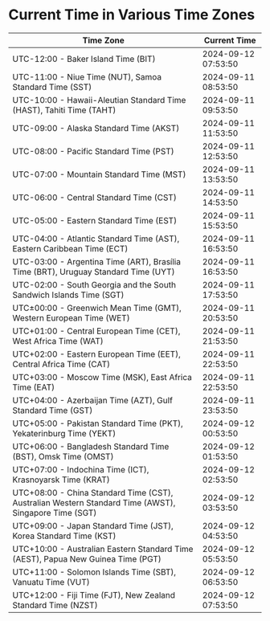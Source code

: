 # Current Time in Various Time Zones

| Time Zone | Current Time |
|-----------|--------------|
| UTC-12:00 - Baker Island Time (BIT) | 2024-09-12 07:53:50 |
| UTC-11:00 - Niue Time (NUT), Samoa Standard Time (SST) | 2024-09-11 08:53:50 |
| UTC-10:00 - Hawaii-Aleutian Standard Time (HAST), Tahiti Time (TAHT) | 2024-09-11 09:53:50 |
| UTC-09:00 - Alaska Standard Time (AKST) | 2024-09-11 11:53:50 |
| UTC-08:00 - Pacific Standard Time (PST) | 2024-09-11 12:53:50 |
| UTC-07:00 - Mountain Standard Time (MST) | 2024-09-11 13:53:50 |
| UTC-06:00 - Central Standard Time (CST) | 2024-09-11 14:53:50 |
| UTC-05:00 - Eastern Standard Time (EST) | 2024-09-11 15:53:50 |
| UTC-04:00 - Atlantic Standard Time (AST), Eastern Caribbean Time (ECT) | 2024-09-11 16:53:50 |
| UTC-03:00 - Argentina Time (ART), Brasília Time (BRT), Uruguay Standard Time (UYT) | 2024-09-11 16:53:50 |
| UTC-02:00 - South Georgia and the South Sandwich Islands Time (SGT) | 2024-09-11 17:53:50 |
| UTC±00:00 - Greenwich Mean Time (GMT), Western European Time (WET) | 2024-09-11 20:53:50 |
| UTC+01:00 - Central European Time (CET), West Africa Time (WAT) | 2024-09-11 21:53:50 |
| UTC+02:00 - Eastern European Time (EET), Central Africa Time (CAT) | 2024-09-11 22:53:50 |
| UTC+03:00 - Moscow Time (MSK), East Africa Time (EAT) | 2024-09-11 22:53:50 |
| UTC+04:00 - Azerbaijan Time (AZT), Gulf Standard Time (GST) | 2024-09-11 23:53:50 |
| UTC+05:00 - Pakistan Standard Time (PKT), Yekaterinburg Time (YEKT) | 2024-09-12 00:53:50 |
| UTC+06:00 - Bangladesh Standard Time (BST), Omsk Time (OMST) | 2024-09-12 01:53:50 |
| UTC+07:00 - Indochina Time (ICT), Krasnoyarsk Time (KRAT) | 2024-09-12 02:53:50 |
| UTC+08:00 - China Standard Time (CST), Australian Western Standard Time (AWST), Singapore Time (SGT) | 2024-09-12 03:53:50 |
| UTC+09:00 - Japan Standard Time (JST), Korea Standard Time (KST) | 2024-09-12 04:53:50 |
| UTC+10:00 - Australian Eastern Standard Time (AEST), Papua New Guinea Time (PGT) | 2024-09-12 05:53:50 |
| UTC+11:00 - Solomon Islands Time (SBT), Vanuatu Time (VUT) | 2024-09-12 06:53:50 |
| UTC+12:00 - Fiji Time (FJT), New Zealand Standard Time (NZST) | 2024-09-12 07:53:50 |
